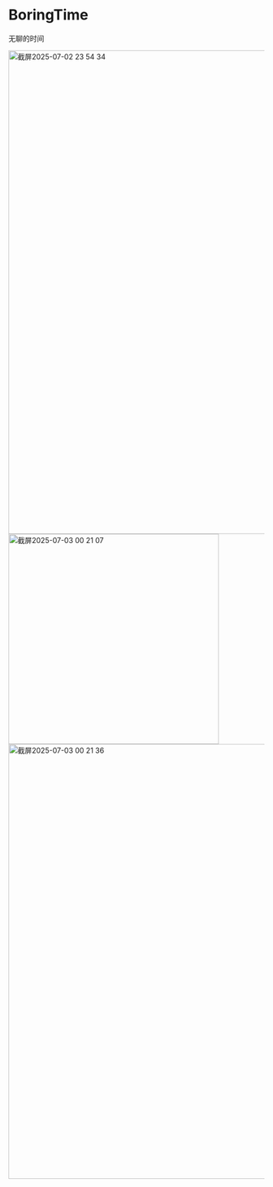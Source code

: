 # BoringTime
无聊的时间

<img width="953" alt="截屏2025-07-02 23 54 34" src="https://github.com/user-attachments/assets/a3da4da1-9f5a-4cf6-8cab-51b3fd69abc6" />
<img width="414" alt="截屏2025-07-03 00 21 07" src="https://github.com/user-attachments/assets/c1aed05b-7fbf-40d8-9616-cb5fbf88e38f" />
<img width="857" alt="截屏2025-07-03 00 21 36" src="https://github.com/user-attachments/assets/16c8f957-4d4b-4e95-869d-57176c7b01ad" />
